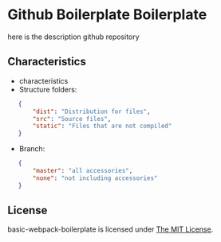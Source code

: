 # Github Boilerplate Boilerplate
here is the description github repository
## Characteristics
   * characteristics
   * Structure folders:
```json
   {
       "dist": "Distribution for files",
       "src": "Source files",
       "static": "Files that are not compiled"
   }
```
   * Branch:
```json
   {
       "master": "all accessories",
       "none": "not including accessories"
   }
```
## License
basic-webpack-boilerplate is licensed under [The MIT License](LICENSE).
